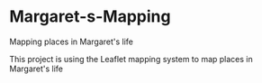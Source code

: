 # Margaret-s-Mapping
Mapping places in Margaret's life

This project is using the Leaflet mapping system to map places in Margaret's life
